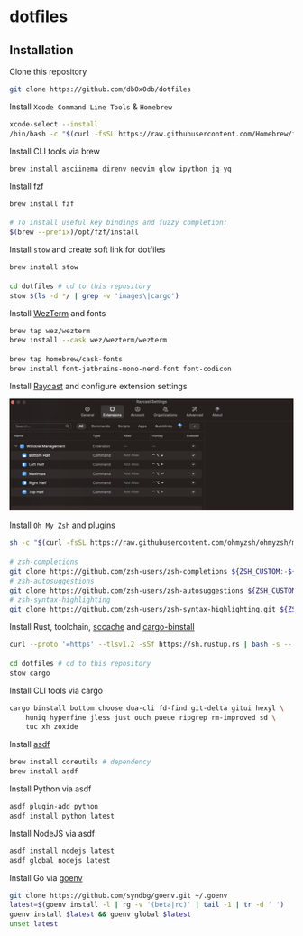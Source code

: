 # dotfiles
## Installation
Clone this repository
```bash
git clone https://github.com/db0x0db/dotfiles
```

Install `Xcode Command Line Tools` & `Homebrew`
```bash
xcode-select --install
/bin/bash -c "$(curl -fsSL https://raw.githubusercontent.com/Homebrew/install/HEAD/install.sh)"
```

Install CLI tools via brew
```bash
brew install asciinema direnv neovim glow ipython jq yq
```

Install fzf
```bash
brew install fzf

# To install useful key bindings and fuzzy completion:
$(brew --prefix)/opt/fzf/install
```

Install `stow` and create soft link for dotfiles
```bash
brew install stow

cd dotfiles # cd to this repository
stow $(ls -d */ | grep -v 'images\|cargo')
```

Install [WezTerm](https://wezfurlong.org/wezterm/) and fonts
```bash
brew tap wez/wezterm
brew install --cask wez/wezterm/wezterm

brew tap homebrew/cask-fonts
brew install font-jetbrains-mono-nerd-font font-codicon
```

Install [Raycast](https://www.raycast.com/) and configure extension settings

![](images/raycast-extension-setting.png)

Install `Oh My Zsh` and plugins
```bash
sh -c "$(curl -fsSL https://raw.githubusercontent.com/ohmyzsh/ohmyzsh/master/tools/install.sh)"

# zsh-completions
git clone https://github.com/zsh-users/zsh-completions ${ZSH_CUSTOM:-${ZSH:-~/.oh-my-zsh}/custom}/plugins/zsh-completions
# zsh-autosuggestions
git clone https://github.com/zsh-users/zsh-autosuggestions ${ZSH_CUSTOM:-~/.oh-my-zsh/custom}/plugins/zsh-autosuggestions
# zsh-syntax-highlighting
git clone https://github.com/zsh-users/zsh-syntax-highlighting.git ${ZSH_CUSTOM:-~/.oh-my-zsh/custom}/plugins/zsh-syntax-highlighting
```

Install Rust, toolchain, [sccache](https://github.com/mozilla/sccache) and [cargo-binstall](https://github.com/cargo-bins/cargo-binstall)
```bash
curl --proto '=https' --tlsv1.2 -sSf https://sh.rustup.rs | bash -s -- --verbose -y --no-modify-path

cd dotfiles # cd to this repository
stow cargo
```

Install CLI tools via cargo
```bash
cargo binstall bottom choose dua-cli fd-find git-delta gitui hexyl \
    huniq hyperfine jless just ouch pueue ripgrep rm-improved sd \
    tuc xh zoxide
```

Install [asdf](https://asdf-vm.com/)
```bash
brew install coreutils # dependency
brew install asdf
```

Install Python via asdf
```bash
asdf plugin-add python
asdf install python latest
```

Install NodeJS via asdf
```bash
asdf install nodejs latest
asdf global nodejs latest
```

Install Go via [goenv](https://github.com/syndbg/goenv)
```bash
git clone https://github.com/syndbg/goenv.git ~/.goenv
latest=$(goenv install -l | rg -v '(beta|rc)' | tail -1 | tr -d ' ')
goenv install $latest && goenv global $latest
unset latest
```
